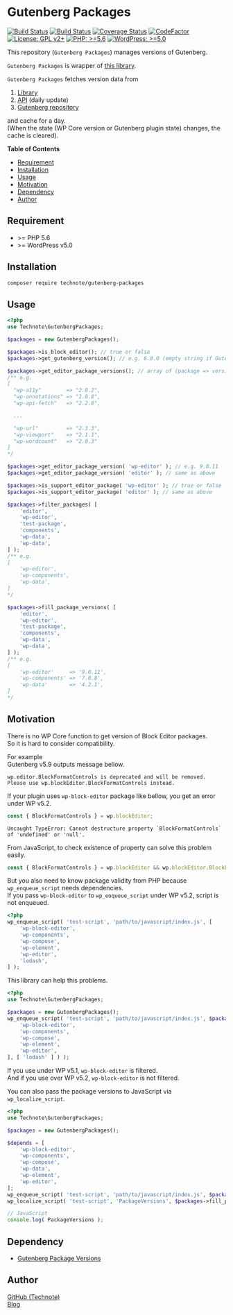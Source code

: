 # Gutenberg Packages

[![Build Status](https://github.com/technote-space/gutenberg-packages/workflows/Build/badge.svg)](https://github.com/technote-space/gutenberg-packages/actions)
[![Build Status](https://travis-ci.com/technote-space/gutenberg-packages.svg?branch=master)](https://travis-ci.com/technote-space/gutenberg-packages)
[![Coverage Status](https://coveralls.io/repos/github/technote-space/gutenberg-packages/badge.svg?branch=master)](https://coveralls.io/github/technote-space/gutenberg-packages?branch=master)
[![CodeFactor](https://www.codefactor.io/repository/github/technote-space/gutenberg-packages/badge)](https://www.codefactor.io/repository/github/technote-space/gutenberg-packages)
[![License: GPL v2+](https://img.shields.io/badge/License-GPL%20v2%2B-blue.svg)](http://www.gnu.org/licenses/gpl-2.0.html)
[![PHP: >=5.6](https://img.shields.io/badge/PHP-%3E%3D5.6-orange.svg)](http://php.net/)
[![WordPress: >=5.0](https://img.shields.io/badge/WordPress-%3E%3D5.0-brightgreen.svg)](https://wordpress.org/)

This repository (`Gutenberg Packages`) manages versions of Gutenberg.  

`Gutenberg Packages` is wrapper of [this library](https://github.com/technote-space/gutenberg-package-versions).

`Gutenberg Packages` fetches version data from
1. [Library]((https://github.com/technote-space/gutenberg-package-versions))
2. [API](https://github.com/technote-space/gutenberg-package-versions/tree/gh-pages#api) (daily update)  
3. [Gutenberg repository](https://github.com/WordPress/gutenberg)

and cache for a day.  
(When the state (WP Core version or Gutenberg plugin state) changes, the cache is cleared).

<!-- START doctoc generated TOC please keep comment here to allow auto update -->
<!-- DON'T EDIT THIS SECTION, INSTEAD RE-RUN doctoc TO UPDATE -->
**Table of Contents**

- [Requirement](#requirement)
- [Installation](#installation)
- [Usage](#usage)
- [Motivation](#motivation)
- [Dependency](#dependency)
- [Author](#author)

<!-- END doctoc generated TOC please keep comment here to allow auto update -->

## Requirement
- \>= PHP 5.6
- \>= WordPress v5.0

## Installation
```bash
composer require technote/gutenberg-packages
```

## Usage
```php
<?php
use Technote\GutenbergPackages;

$packages = new GutenbergPackages();

$packages->is_block_editor(); // true or false
$packages->get_gutenberg_version(); // e.g. 6.0.0 (empty string if Gutenberg plugin is not activated)

$packages->get_editor_package_versions(); // array of (package => version), false if block editor is invalid
/** e.g.
[
  "wp-a11y"        => "2.0.2",
  "wp-annotations" => "1.0.8",
  "wp-api-fetch"   => "2.2.8",

  ...

  "wp-url"         => "2.3.3",
  "wp-viewport"    => "2.1.1",
  "wp-wordcount"   => "2.0.3"
]
*/

$packages->get_editor_package_version( 'wp-editor' ); // e.g. 9.0.11
$packages->get_editor_package_version( 'editor' ); // same as above

$packages->is_support_editor_package( 'wp-editor' ); // true or false
$packages->is_support_editor_package( 'editor' ); // same as above

$packages->filter_packages( [
	'editor',
	'wp-editor',
	'test-package',
	'components',
	'wp-data',
	'wp-data',
] );
/** e.g.
[
	'wp-editor',
	'wp-components',
	'wp-data',
]
*/

$packages->fill_package_versions( [
	'editor',
	'wp-editor',
	'test-package',
	'components',
	'wp-data',
	'wp-data',
] );
/** e.g.
[
	'wp-editor'     => '9.0.11',
	'wp-components' => '7.0.8',
	'wp-data'       => '4.2.1',
]
*/
```

## Motivation
There is no WP Core function to get version of Block Editor packages.  
So it is hard to consider compatibility.  

For example  
Gutenberg v5.9 outputs message bellow.
```
wp.editor.BlockFormatControls is deprecated and will be removed. Please use wp.blockEditor.BlockFormatControls instead.
```
If your plugin uses `wp-block-editor` package like bellow, you get an error under WP v5.2.
```js
const { BlockFormatControls } = wp.blockEditor;
```
```
Uncaught TypeError: Cannot destructure property `BlockFormatControls` of 'undefined' or 'null'.
```
From JavaScript, to check existence of property can solve this problem easily.
```js
const { BlockFormatControls } = wp.blockEditor && wp.blockEditor.BlockEdit ? wp.blockEditor : wp.editor;
```

But you also need to know package validity from PHP because `wp_enqueue_script` needs dependencies.  
If you pass `wp-block-editor` to `wp_enqueue_script` under WP v5.2, script is not enqueued.
```php
<?php
wp_enqueue_script( 'test-script', 'path/to/javascript/index.js', [
	'wp-block-editor',
	'wp-components',
	'wp-compose',
	'wp-element',
	'wp-editor',
	'lodash',
] );
```

This library can help this problems.
```php
<?php
use Technote\GutenbergPackages;

$packages = new GutenbergPackages();
wp_enqueue_script( 'test-script', 'path/to/javascript/index.js', $packages->filter_packages( [
	'wp-block-editor',
	'wp-components',
	'wp-compose',
	'wp-element',
	'wp-editor',
], [ 'lodash' ] ) );
```
If you use under WP v5.1, `wp-block-editor` is filtered.  
And if you use over WP v5.2, `wp-block-editor` is not filtered.

You can also pass the package versions to JavaScript via `wp_localize_script`.  
```php
<?php
use Technote\GutenbergPackages;

$packages = new GutenbergPackages();

$depends = [
	'wp-block-editor',
	'wp-components',
	'wp-compose',
	'wp-data',
	'wp-element',
	'wp-editor',
];
wp_enqueue_script( 'test-script', 'path/to/javascript/index.js', $packages->filter_packages( $depends, [ 'lodash' ] ) );
wp_localize_script( 'test-script', 'PackageVersions', $packages->fill_package_versions( $depends) );
```
```js
// JavaScript
console.log( PackageVersions );
```
## Dependency
- [Gutenberg Package Versions](https://github.com/technote-space/gutenberg-package-versions)

## Author
[GitHub (Technote)](https://github.com/technote-space)  
[Blog](https://technote.space)
